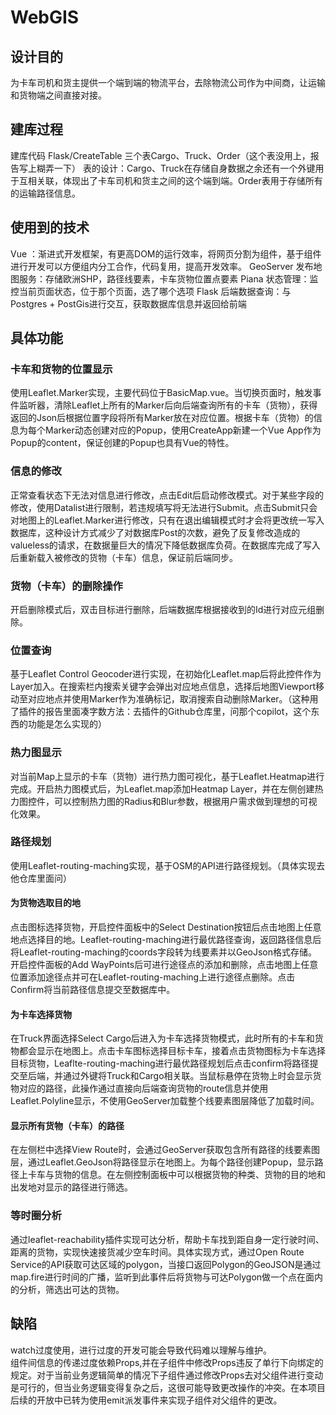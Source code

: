 # WebGIS

## 设计目的
为卡车司机和货主提供一个端到端的物流平台，去除物流公司作为中间商，让运输和货物端之间直接对接。

## 建库过程
建库代码 Flask/CreateTable
三个表Cargo、Truck、Order（这个表没用上，报告写上糊弄一下）
表的设计：Cargo、Truck在存储自身数据之余还有一个外键用于互相关联，体现出了卡车司机和货主之间的这个端到端。Order表用于存储所有的运输路径信息。

## 使用到的技术
Vue ：渐进式开发框架，有更高DOM的运行效率，将网页分割为组件，基于组件进行开发可以方便组内分工合作，代码复用，提高开发效率。
GeoServer 发布地图服务：存储欧洲SHP，路径线要素，卡车货物位置点要素
Piana 状态管理：监控当前页面状态，位于那个页面，选了哪个选项
Flask 后端数据查询：与Postgres + PostGis进行交互，获取数据库信息并返回给前端

## 具体功能
### 卡车和货物的位置显示
使用Leaflet.Marker实现，主要代码位于BasicMap.vue。当切换页面时，触发事件监听器，清除Leaflet上所有的Marker后向后端查询所有的卡车（货物），获得返回的Json后根据位置字段将所有Marker放在对应位置。根据卡车（货物）的信息为每个Marker动态创建对应的Popup，使用CreateApp新建一个Vue App作为Popup的content，保证创建的Popup也具有Vue的特性。
### 信息的修改
正常查看状态下无法对信息进行修改，点击Edit后启动修改模式。对于某些字段的修改，使用Datalist进行限制，若违规填写将无法进行Submit。点击Submit只会对地图上的Leaflet.Marker进行修改，只有在退出编辑模式时才会将更改统一写入数据库，这种设计方式减少了对数据库Post的次数，避免了反复修改造成的valueless的请求，在数据量巨大的情况下降低数据库负荷。在数据库完成了写入后重新载入被修改的货物（卡车）信息，保证前后端同步。
### 货物（卡车）的删除操作
开启删除模式后，双击目标进行删除，后端数据库根据接收到的Id进行对应元组删除。
### 位置查询
基于Leaflet Control Geocoder进行实现，在初始化Leaflet.map后将此控件作为Layer加入。在搜索栏内搜索关键字会弹出对应地点信息，选择后地图Viewport移动至对应地点并使用Marker作为准确标记，取消搜索自动删除Marker。（这种用了插件的报告里面凑字数方法：去插件的Github仓库里，问那个copilot，这个东西的功能是怎么实现的）
### 热力图显示
对当前Map上显示的卡车（货物）进行热力图可视化，基于Leaflet.Heatmap进行完成。开启热力图模式后，为Leaflet.map添加Heatmap Layer，并在左侧创建热力图控件，可以控制热力图的Radius和Blur参数，根据用户需求做到理想的可视化效果。
### 路径规划
使用Leaflet-routing-maching实现，基于OSM的API进行路径规划。（具体实现去他仓库里面问）
#### 为货物选取目的地
点击图标选择货物，开启控件面板中的Select Destination按钮后点击地图上任意地点选择目的地。Leaflet-routing-maching进行最优路径查询，返回路径信息后将Leaflet-routing-maching的coords字段转为线要素并以GeoJson格式存储。开启控件面板的Add WayPoints后可进行途径点的添加和删除，点击地图上任意位置添加途径点并可在Leaflet-routing-maching上进行途径点删除。点击Confirm将当前路径信息提交至数据库中。
#### 为卡车选择货物
在Truck界面选择Select Cargo后进入为卡车选择货物模式，此时所有的卡车和货物都会显示在地图上。点击卡车图标选择目标卡车，接着点击货物图标为卡车选择目标货物，Leaflte-routing-maching进行最优路径规划后点击confirm将路径提交至后端，并通过外键将Truck和Cargo相关联。当鼠标悬停在货物上时会显示货物对应的路径，此操作通过直接向后端查询货物的route信息并使用Leaflet.Polyline显示，不使用GeoServer加载整个线要素图层降低了加载时间。
#### 显示所有货物（卡车）的路径
在左侧栏中选择View Route时，会通过GeoServer获取包含所有路径的线要素图层，通过Leaflet.GeoJson将路径显示在地图上。为每个路径创建Popup，显示路径上卡车与货物的信息。在左侧控制面板中可以根据货物的种类、货物的目的地和出发地对显示的路径进行筛选。
### 等时圈分析
通过leaflet-reachability插件实现可达分析，帮助卡车找到距自身一定行驶时间、距离的货物，实现快速接货减少空车时间。具体实现方式，通过Open Route Service的API获取可达区域的polygon，当接口返回Polygon的GeoJSON是通过map.fire进行时间的广播，监听到此事件后将货物与可达Polygon做一个点在面内的分析，筛选出可达的货物。


## 缺陷
watch过度使用，进行过度的开发可能会导致代码难以理解与维护。  
组件间信息的传递过度依赖Props,并在子组件中修改Props违反了单行下向绑定的规定。对于当前业务逻辑简单的情况下子组件通过修改Props去对父组件进行变动是可行的，但当业务逻辑变得复杂之后，这很可能导致更改操作的冲突。在本项目后续的开放中已转为使用emit派发事件来实现子组件对父组件的更改。





